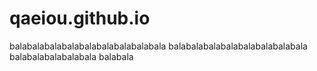 # qaeiou.github.io
balabalabalabalabalabalabalabalabala
balabalabalabalabalabalabalabala
balabalabalabalabala
balabala
